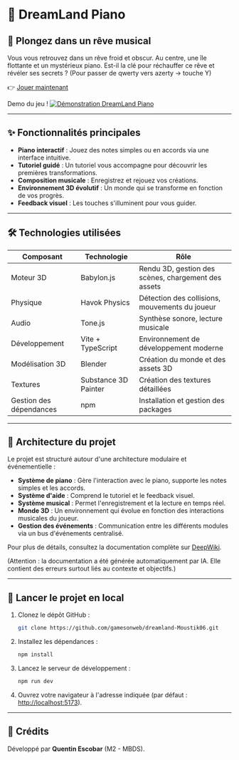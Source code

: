 
# 🎹 DreamLand Piano

## 🌌 Plongez dans un rêve musical

Vous vous retrouvez dans un rêve froid et obscur. Au centre, une île flottante et un mystérieux piano. Est-il la clé pour réchauffer ce rêve et révéler ses secrets ?
(Pour passer de qwerty vers azerty -> touche Y)

👉 [Jouer maintenant](https://www.moustik.dev)

Demo du jeu ! 
[![Démonstration DreamLand Piano](https://img.youtube.com/vi/8eci-H-L4Xc/maxresdefault.jpg)](https://www.youtube.com/watch?v=8eci-H-L4Xc)


---

## ✨ Fonctionnalités principales

* **Piano interactif** : Jouez des notes simples ou en accords via une interface intuitive.
* **Tutoriel guidé** : Un tutoriel vous accompagne pour découvrir les premières transformations.
* **Composition musicale** : Enregistrez et rejouez vos créations.
* **Environnement 3D évolutif** : Un monde qui se transforme en fonction de vos progrès.
* **Feedback visuel** : Les touches s'illuminent pour vous guider.

---

## 🛠️ Technologies utilisées

| Composant               | Technologie          | Rôle                                                |
| ----------------------- | -------------------- | --------------------------------------------------- |
| Moteur 3D               | Babylon.js           | Rendu 3D, gestion des scènes, chargement des assets |
| Physique                | Havok Physics        | Détection des collisions, mouvements du joueur      |
| Audio                   | Tone.js              | Synthèse sonore, lecture musicale                   |
| Développement           | Vite + TypeScript    | Environnement de développement moderne              |
| Modélisation 3D         | Blender              | Création du monde et des assets 3D                  |
| Textures                | Substance 3D Painter | Création des textures détaillées                    |
| Gestion des dépendances | npm                  | Installation et gestion des packages                |

---

## 🧠 Architecture du projet

Le projet est structuré autour d'une architecture modulaire et événementielle :

* **Système de piano** : Gère l'interaction avec le piano, supporte les notes simples et les accords.
* **Système d'aide** : Comprend le tutoriel et le feedback visuel.
* **Système musical** : Permet l'enregistrement et la lecture en temps réel.
* **Monde 3D** : Un environnement qui évolue en fonction des interactions musicales du joueur.
* **Gestion des événements** : Communication entre les différents modules via un bus d'événements centralisé.

Pour plus de détails, consultez la documentation complète sur [DeepWiki](https://deepwiki.com/Moustik06/gow-dreamland/1-overview).

(Attention : la documentation a été générée automatiquement par IA. Elle contient des erreurs surtout liés au contexte et objectifs.)

---

## 🚀 Lancer le projet en local

1. Clonez le dépôt GitHub :

   ```bash
   git clone https://github.com/gamesonweb/dreamland-Moustik06.git
   ```
2. Installez les dépendances :

   ```bash
   npm install
   ```
3. Lancez le serveur de développement :

   ```bash
   npm run dev
   ```
4. Ouvrez votre navigateur à l'adresse indiquée (par défaut : [http://localhost:5173](http://localhost:5173)).

---

## 🙌 Crédits

Développé par **Quentin Escobar** (M2 - MBDS).
